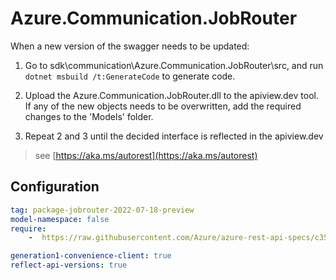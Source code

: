 ﻿# Azure.Communication.JobRouter

When a new version of the swagger needs to be updated:
1. Go to sdk\communication\Azure.Communication.JobRouter\src, and run `dotnet msbuild /t:GenerateCode` to generate code.
2. Upload the Azure.Communication.JobRouter.dll to the apiview.dev tool.
If any of the new objects needs to be overwritten, add the required changes to the 'Models' folder.

3. Repeat 2 and 3 until the decided interface is reflected in the apiview.dev 

> see [https://aka.ms/autorest](https://aka.ms/autorest)

## Configuration

```yaml
tag: package-jobrouter-2022-07-18-preview
model-namespace: false
require:
    -  https://raw.githubusercontent.com/Azure/azure-rest-api-specs/c350a26aa5bd64ccc7a768f2cb5464a1cbe825e5/specification/communication/data-plane/JobRouter/readme.md

generation1-convenience-client: true
reflect-api-versions: true
```
